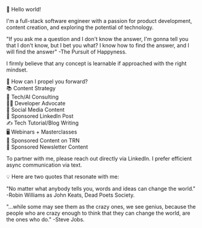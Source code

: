 👋 Hello world!

I'm a full-stack software engineer with a passion for product development, content creation, and exploring the potential of technology.

"If you ask me a question and I don't know the answer, I'm gonna tell you that I don't know, but I bet you what? I know how to find the answer, and I will find the answer" -The Pursuit of Happyness.

I firmly believe that any concept is learnable if approached with the right mindset.

🚀 How can I propel you forward?  
📚 Content Strategy  
🤖 Tech/AI Consulting  
👩‍💻 Developer Advocate  
📱 Social Media Content  
🔗 Sponsored LinkedIn Post  
✍️ Tech Tutorial/Blog Writing  
🖥️ Webinars + Masterclasses  
🌟 Sponsored Content on TRN  
💌 Sponsored Newsletter Content

To partner with me, please reach out directly via LinkedIn. I prefer efficient async communication via text.

💡 Here are two quotes that resonate with me:

"No matter what anybody tells you, words and ideas can change the world." -Robin Williams as John Keats, Dead Poets Society.

"...while some may see them as the crazy ones, we see genius, because the people who are crazy enough to think that they can change the world, are the ones who do." -Steve Jobs.

